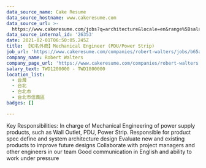 ```yaml
---
data_source_name: Cake Resume
data_source_hostname: www.cakeresume.com
data_source_url: >-
  https://www.cakeresume.com/jobs?q=architecture&locale=en&range%5Bsalary_range%5D%5Bmin%5D=1000000&page=4
data_source_internal_id: '26353'
date: 2021-02-01T06:50:05.245Z
title: 【知名外商】Mechanical Engineer (PDU/Power Strip)
job_url: 'https://www.cakeresume.com/companies/robert-walters/jobs/b65ad7'
company_name: Robert Walters
company_page_url: 'https://www.cakeresume.com/companies/robert-walters'
salary_text: TWD1200000 - TWD1800000
location_list:
  - 台灣
  - 台北
  - 台北市
  - 台北市信義區
badges: []

---
```


Key Responsibilities: In charge of Mechanical Engineering of power supply products, such as Wall Outlet, PDU, Power Strip. Responsible for product spec define and system architecture design Evaluate new and existing products to improve future designs Collaborate with project managers and other engineers in our team Good communication in English and ability to work under pressure